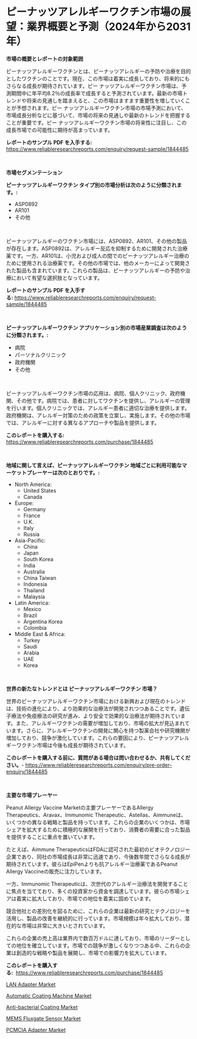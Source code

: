 <p><h1>ピーナッツアレルギーワクチン市場の展望：業界概要と予測（2024年から2031年）</h1></p><p><strong>市場の概要とレポートの対象範囲</strong></p>
<p><p>ピーナッツアレルギーワクチンとは、ピーナッツアレルギーの予防や治療を目的としたワクチンのことです。現在、この市場は着実に成長しており、将来的にもさらなる成長が期待されています。ピー ナッツアレルギーワクチン市場は、予測期間中に年平均8.2％の成長率で成長すると予測されています。最新の市場トレンドや将来の見通しを踏まえると、この市場はますます重要性を増していくことが予想されます。ピー ナッツアレルギーワクチン市場の市場予測において、市場成長分析などに基づいて、市場の将来の見通しや最新のトレンドを把握することが重要です。ピー ナッツアレルギーワクチン市場の将来性に注目し、この成長市場での可能性に期待が高まっています。</p></p>
<p><strong>レポートのサンプル PDF を入手する:</strong> <a href="https://www.reliableresearchreports.com/enquiry/request-sample/1844485">https://www.reliableresearchreports.com/enquiry/request-sample/1844485</a></p>
<p>&nbsp;</p>
<p><strong>市場セグメンテーション</strong></p>
<p><strong>ピーナッツアレルギーワクチン タイプ別の市場分析は次のように分類されます。:</strong></p>
<p><ul><li>ASP0892</li><li>AR101</li><li>その他</li></ul></p>
<p>&nbsp;</p>
<p><p>ピーナッツアレルギーのワクチン市場には、ASP0892、AR101、その他の製品が存在します。ASP0892は、アレルギー反応を抑制するために開発された治療薬です。一方、AR101は、小児および成人の間でのピーナッツアレルギー治療のために使用される治療薬です。その他の市場では、他のメーカーによって開発された製品も含まれています。これらの製品は、ピーナッツアレルギーの予防や治療において有望な選択肢となっています。</p></p>
<p><strong>レポートのサンプル PDF を入手する:</strong>&nbsp;<a href="https://www.reliableresearchreports.com/enquiry/request-sample/1844485">https://www.reliableresearchreports.com/enquiry/request-sample/1844485</a></p>
<p>&nbsp;</p>
<p><strong> ピーナッツアレルギーワクチン アプリケーション別の市場産業調査は次のように分類されます。:</strong></p>
<p><ul><li>病院</li><li>パーソナルクリニック</li><li>政府機関</li><li>その他</li></ul></p>
<p>&nbsp;</p>
<p><p>ピーナッツアレルギーワクチン市場の応用は、病院、個人クリニック、政府機関、その他です。病院では、患者に対してワクチンを提供し、アレルギーの管理を行います。個人クリニックでは、アレルギー患者に適切な治療を提供します。政府機関は、アレルギー対策のための政策を立案し、実施します。その他の市場では、アレルギーに対する異なるアプローチや製品を提供します。</p></p>
<p><strong>このレポートを購入する:</strong>&nbsp; <a href="https://www.reliableresearchreports.com/purchase/1844485">https://www.reliableresearchreports.com/purchase/1844485</a></p>
<p>&nbsp;</p>
<p><strong>地域に関して言えば、ピーナッツアレルギーワクチン 地域ごとに利用可能なマーケットプレーヤーは次のとおりです。:</strong></p>
<p><ul>
    <li>
        North America:
        <ul>
            <li>United States</li>
            <li>Canada</li>
        </ul>
    </li>
    <li>
        Europe:
        <ul>
            <li>Germany</li>
            <li>France</li>
            <li>U.K.</li>
            <li>Italy</li>
            <li>Russia</li>
        </ul>
    </li>
    <li>
        Asia-Pacific:
        <ul>
            <li>China</li>
            <li>Japan</li>
            <li>South Korea</li>
            <li>India</li>
            <li>Australia</li>
            <li>China Taiwan</li>
            <li>Indonesia</li>
            <li>Thailand</li>
            <li>Malaysia</li>
        </ul>
    </li>
    <li>
        Latin America:
        <ul>
            <li>Mexico</li>
            <li>Brazil</li>
            <li>Argentina Korea</li>
            <li>Colombia</li>
        </ul>
    </li>
    <li>
        Middle East & Africa:
        <ul>
            <li>Turkey</li>
            <li>Saudi</li>
            <li>Arabia</li>
            <li>UAE</li>
            <li>Korea</li>
        </ul>
    </li>
    </ul></p>
<p>&nbsp;</p>
<p><strong>世界の新たなトレンドとは ピーナッツアレルギーワクチン 市場？</strong></p>
<p><p>世界のピーナッツアレルギーワクチン市場における新興および現在のトレンドは、技術の進化により、より効果的な治療法が開発されつつあることです。遺伝子療法や免疫療法の研究が進み、より安全で効果的な治療法が期待されています。また、アレルギーワクチンの需要が増加しており、市場の拡大が見込まれています。さらに、アレルギーワクチンの開発に関心を持つ製薬会社や研究機関が増加しており、競争が激化しています。これらの要因により、ピーナッツアレルギーワクチン市場は今後も成長が期待されています。</p></p>
<p><strong>このレポートを購入する前に、質問がある場合は問い合わせるか、共有してください。</strong>- <a href="https://www.reliableresearchreports.com/enquiry/pre-order-enquiry/1844485">https://www.reliableresearchreports.com/enquiry/pre-order-enquiry/1844485</a></p>
<p>&nbsp;</p>
<p><strong>主要な市場プレーヤー</strong></p>
<p><p>Peanut Allergy Vaccine Marketの主要プレーヤーであるAllergy Therapeutics、Aravax、Immunomic Therapeutic、Astellas、Aimmuneは、いくつかの異なる戦略と製品を持っています。これらの企業のいくつかは、市場シェアを拡大するために積極的な展開を行っており、消費者の需要に合った製品を提供することに重点を置いています。</p><p>たとえば、Aimmune TherapeuticsはFDAに認可された最初のビオテクノロジー企業であり、同社の市場成長は非常に迅速であり、今後数年間でさらなる成長が期待されています。彼らはEpiPenよりも抗アレルギー治療薬であるPeanut Allergy Vaccineの販売に注力しています。</p><p>一方、Immunomic Therapeuticは、次世代のアレルギー治療法を開発することに焦点を当てており、多くの投資家から資金を調達しています。彼らの市場シェアは着実に拡大しており、市場での地位を着実に固めています。</p><p>競合他社との差別化を図るために、これらの企業は最新の研究とテクノロジーを活用し、製品の改善を継続的に行っています。市場規模は年々拡大しており、潜在的な市場は非常に大きいとされています。</p><p>これらの企業の売上高は業界内で数百万ドルに達しており、市場のリーダーとしての地位を確立しています。市場での競争が激しくなりつつある中、これらの企業は創造的な戦略や製品を展開し、市場での影響力を拡大しています。</p></p>
<p><strong>このレポートを購入する:</strong>&nbsp;&nbsp;<a href="https://www.reliableresearchreports.com/purchase/1844485">https://www.reliableresearchreports.com/purchase/1844485</a></p>
<p><p><a href="https://view.publitas.com/reportprime-1/lan-adapter-market-dynamics-2024-2031-also-about-its-market-trends-projections-and-opportunities/">LAN Adapter Market</a></p><p><a href="https://forested-sushi-9b0.notion.site/Automatic-Coating-Machine-Market-Size-Focuses-on-Market-Dynamics-In-Depth-Analysis-and-Future-Proje-cbf7e726b47448bd9294b31f5c6735c0">Automatic Coating Machine Market</a></p><p><a href="https://lydian-appliance-61d.notion.site/Anti-bacterial-Coating-Market-Size-Market-Share-and-Global-Market-Analysis-Report-2024-2031-84b90c93317244baa2b9d4a7132f8656">Anti-bacterial Coating Market</a></p><p><a href="https://github.com/jj19131/Market-Research-Report-List-1/blob/main/mems-fluxgate-sensor-market.md">MEMS Fluxgate Sensor Market</a></p><p><a href="https://view.publitas.com/reportprime-1/pcmcia-adapter-market-research-report-provides-thorough-industry-overview-which-offers-an-in-depth-analysis-of-product-trends-and-new-market-divisions/">PCMCIA Adapter Market</a></p></p>